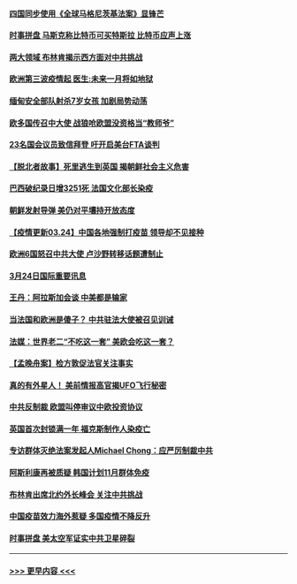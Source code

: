 #### [四国同步使用《全球马格尼茨基法案》显锋芒](../pages/prog202/a103080868.md?t=03250701) 
#### [时事拼盘 马斯克称比特币可买特斯拉 比特币应声上涨](../pages/prog202/a103080839.md?t=03250701) 
#### [两大领域 布林肯揭示西方面对中共挑战](../pages/prog202/a103080859.md?t=03250701) 
#### [欧洲第三波疫情起 医生:未来一月将如地狱](../pages/prog202/a103080854.md?t=03250701) 
#### [缅甸安全部队射杀7岁女孩 加剧局势动荡](../pages/prog202/a103080812.md?t=03250701) 
#### [欧多国传召中大使 战狼呛欧盟没资格当“教师爷”](../pages/prog202/a103080745.md?t=03250701) 
#### [23名国会议员致信拜登 吁开启美台FTA谈判](../pages/prog202/a103080758.md?t=03250701) 
#### [【脱北者故事】死里逃生到英国 揭朝鲜社会主义危害](../pages/prog202/a103080677.md?t=03250701) 
#### [巴西破纪录日增3251死 法国文化部长染疫](../pages/prog202/a103080654.md?t=03250701) 
#### [朝鲜发射导弹 美仍对平壤持开放态度](../pages/prog202/a103080624.md?t=03250701) 
#### [【疫情更新03.24】中国各地强制打疫苗 领导却不见接种](../pages/prog202/a103078521.md?t=03250701) 
#### [欧洲6国怒召中共大使 卢沙野转移话题遭制止](../pages/prog202/a103080435.md?t=03250701) 
#### [3月24日国际重要讯息](../pages/prog202/a103080423.md?t=03250701) 
#### [王丹：阿拉斯加会谈 中美都是输家](../pages/prog202/a103080344.md?t=03250701) 
#### [当法国和欧洲是傻子？ 中共驻法大使被召见训诫](../pages/prog202/a103080119.md?t=03250701) 
#### [法媒：世界老二“不吃这一套” 美欧会吃这一套？](../pages/prog202/a103080303.md?t=03250701) 
#### [【孟晚舟案】检方敦促法官关注事实](../pages/prog202/a103080301.md?t=03250701) 
#### [真的有外星人！ 美前情报高官揭UFO飞行秘密](../pages/prog202/a103080160.md?t=03250701) 
#### [中共反制裁 欧盟叫停审议中欧投资协议](../pages/prog202/a103080054.md?t=03250701) 
#### [英国首次封锁满一年 福克斯制作人染疫亡](../pages/prog202/a103079823.md?t=03250701) 
#### [专访群体灭绝法案发起人Michael Chong：应严厉制裁中共](../pages/prog202/a103080011.md?t=03250701) 
#### [阿斯利康再被质疑 韩国计划11月群体免疫](../pages/prog202/a103080029.md?t=03250701) 
#### [布林肯出席北约外长峰会 关注中共挑战](../pages/prog202/a103080040.md?t=03250701) 
#### [中国疫苗效力海外惹疑 多国疫情不降反升](../pages/prog202/a103080004.md?t=03250701) 
#### [时事拼盘 美太空军证实中共卫星碎裂](../pages/prog202/a103079999.md?t=03250701) 

----
#### [ >>> 更早内容 <<< ](../indexes/prog202-earlier.md)
